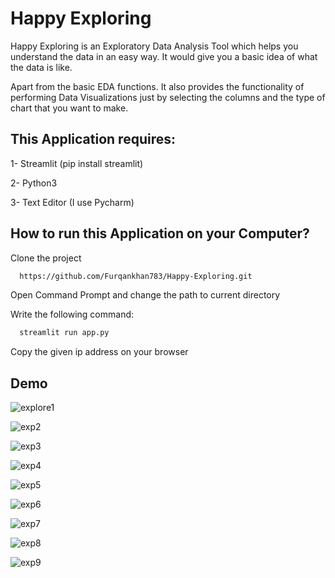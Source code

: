 # Happy Exploring

Happy Exploring is an Exploratory Data Analysis Tool which helps you understand the data in an easy way. It would give you a basic idea of what the data is like.

Apart from the basic EDA functions. It also provides the functionality of performing Data Visualizations just by selecting the columns and the type of chart that you want to make.

## This Application requires:
1- Streamlit 
(pip install streamlit)

2- Python3

3- Text Editor (I use Pycharm)

## How to run this Application on your Computer?
Clone the project
```bash
  https://github.com/Furqankhan783/Happy-Exploring.git
```
Open Command Prompt and change the path to current directory

Write the following command:
```bash
  streamlit run app.py
```
Copy the given ip address on your browser

## Demo
![explore1](https://user-images.githubusercontent.com/63038856/166217232-f9d7586d-510a-49cb-a2e5-3e1c445f5232.JPG)

![exp2](https://user-images.githubusercontent.com/63038856/166217310-a36d43d2-6290-49f5-af23-ad8e8073c614.JPG)

![exp3](https://user-images.githubusercontent.com/63038856/166217342-61ff48de-6578-4689-bec6-bcc798fb9237.JPG)

![exp4](https://user-images.githubusercontent.com/63038856/166217356-57f199b4-c4c3-4039-8060-aac90b7ce1c6.JPG)

![exp5](https://user-images.githubusercontent.com/63038856/166217371-7b9d1712-eb92-4221-bc6f-0708d97f529d.JPG)

![exp6](https://user-images.githubusercontent.com/63038856/166217391-fa8cb5c0-471e-4d30-b649-ea694308264a.JPG)

![exp7](https://user-images.githubusercontent.com/63038856/166217407-906ad6d7-a23a-4676-b1a2-98d44e69baec.JPG)

![exp8](https://user-images.githubusercontent.com/63038856/166217433-4c941cfe-721d-4c5a-834f-02cbd6a5a29b.JPG)

![exp9](https://user-images.githubusercontent.com/63038856/166217460-048a992f-95c6-4bb2-b78a-2dd266c76518.JPG)

